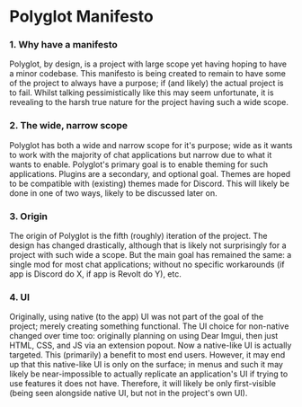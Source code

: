 # Polyglot Manifesto

### 1. Why have a manifesto

Polyglot, by design, is a project with large scope yet having hoping to have a minor codebase. This manifesto is being created to remain to have some of the project to always have a purpose; if (and likely) the actual project is to fail. Whilst talking pessimistically like this may seem unfortunate, it is revealing to the harsh true nature for the project having such a wide scope.

### 2. The wide, narrow scope

Polyglot has both a wide and narrow scope for it's purpose; wide as it wants to work with the majority of chat applications but narrow due to what it wants to enable. Polyglot's primary goal is to enable theming for such applications. Plugins are a secondary, and optional goal. Themes are hoped to be compatible with (existing) themes made for Discord. This will likely be done in one of two ways, likely to be discussed later on.

### 3. Origin

The origin of Polyglot is the fifth (roughly) iteration of the project. The design has changed drastically, although that is likely not surprisingly for a project with such wide a scope. But the main goal has remained the same: a single mod for most chat applications; without no specific workarounds (if app is Discord do X, if app is Revolt do Y), etc. 

### 4. UI

Originally, using native (to the app) UI was not part of the goal of the project; merely creating something functional. The UI choice for non-native changed over time too: originally planning on using Dear Imgui, then just HTML, CSS, and JS via an extension popout. Now a native-like UI is actually targeted. This (primarily) a benefit to most end users. However, it may end up that this native-like UI is only on the surface; in menus and such it may likely be near-impossible to actually replicate an application's UI if trying to use features it does not have. Therefore, it will likely be only first-visible (being seen alongside native UI, but not in the project's own UI).